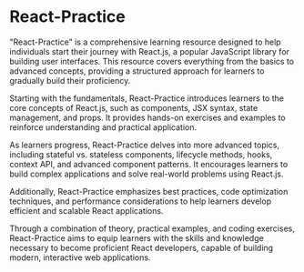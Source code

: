 # React-Practice
"React-Practice" is a comprehensive learning resource designed to help individuals start their journey with React.js, a popular JavaScript library for building user interfaces. This resource covers everything from the basics to advanced concepts, providing a structured approach for learners to gradually build their proficiency.

Starting with the fundamentals, React-Practice introduces learners to the core concepts of React.js, such as components, JSX syntax, state management, and props. It provides hands-on exercises and examples to reinforce understanding and practical application.

As learners progress, React-Practice delves into more advanced topics, including stateful vs. stateless components, lifecycle methods, hooks, context API, and advanced component patterns. It encourages learners to build complex applications and solve real-world problems using React.js.

Additionally, React-Practice emphasizes best practices, code optimization techniques, and performance considerations to help learners develop efficient and scalable React applications.

Through a combination of theory, practical examples, and coding exercises, React-Practice aims to equip learners with the skills and knowledge necessary to become proficient React developers, capable of building modern, interactive web applications.

